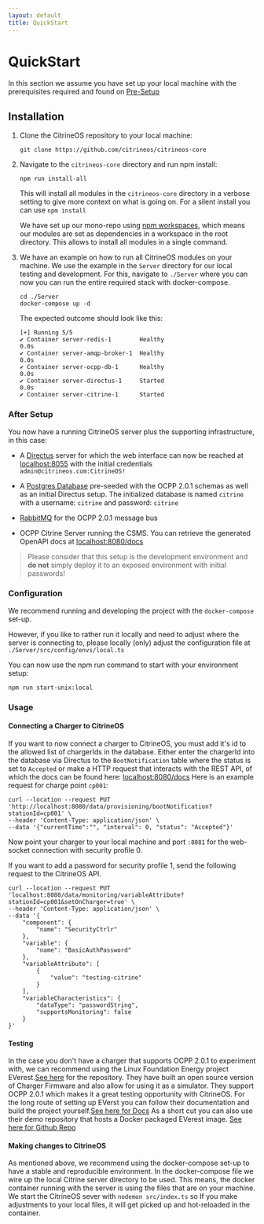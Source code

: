 ```yaml
---
layout: default
title: QuickStart
---
```


# QuickStart

In this section we assume you have set up your local machine with the prerequisites required and found
on [Pre-Setup](/pre-setup.html)

## Installation

1. Clone the CitrineOS repository to your local machine:

    ```shell
    git clone https://github.com/citrineos/citrineos-core
    ```

1. Navigate to the `citrineos-core` directory and run npm install:

    ```shell
    npm run install-all
    ```

    This will install all modules in the `citrineos-core` directory in a verbose setting to give more context on what is going on.
    For a silent install you can use `npm install`

    We have set up our mono-repo using [npm workspaces](https://docs.npmjs.com/cli/v10/using-npm/workspaces), which means our modules are set as dependencies in a workspace in the root directory.
    This allows to install all modules in a single command.


1. We have an example on how to run all CitrineOS modules on your machine. 
    We use the example in the `Server` directory for our local testing and development. 
    For this, navigate to `./Server` where you can now you can run the entire required stack with docker-compose.

    ```shell
    cd ./Server
    docker-compose up -d 
    ```

    The expected outcome should look like this:
    
    ```shell
    [+] Running 5/5
    ✔ Container server-redis-1        Healthy                                                                                                                                                                  0.0s
    ✔ Container server-amqp-broker-1  Healthy                                                                                                                                                                  0.0s
    ✔ Container server-ocpp-db-1      Healthy                                                                                                                                                                  0.0s
    ✔ Container server-directus-1     Started                                                                                                                                                                  0.0s
    ✔ Container server-citrine-1      Started
    ```

### After Setup

You now have a running CitrineOS server plus the supporting infrastructure, in this case:

- A [Directus](http://directus.io) server for which the web interface can now be reached
  at [localhost:8055](http://localhost:8055) with the initial credentials `admin@citrineos.com:CitrineOS!`

- A [Postgres Database](https://www.postgresql.org) pre-seeded with the OCPP 2.0.1 schemas as well as an initial
  Directus setup.
  The initialized database is named `citrine` with a username: `citrine` and password: `citrine`

- [RabbitMQ](http://rabbitmq.com) for the OCPP 2.0.1 message bus

- OCPP Citrine Server running the CSMS. You can retrieve the generated OpenAPI docs
  at [localhost:8080/docs](http://localhost:8080/docs)

> Please consider that this setup is the development environment and **do not** simply deploy it to an exposed
> environment with initial passwords!

### Configuration

We recommend running and developing the project with the `docker-compose` set-up.

However, if you like to rather run it locally and need to adjust where the server is connecting to, please locally (only)
adjust the configuration file at `./Server/src/config/envs/local.ts`

You can now use the npm run command to start with your environment setup:

```shell
npm run start-unix:local
```

### Usage

#### Connecting a Charger to CitrineOS

If you want to now connect a charger to CitrineOS, you must add it's id to the allowed list of chargerIds in the
database.
Either enter the chargerId into the database via Directus to the `BootNotification` table where the status is set
to `Accepted` or make a HTTP request that interacts with the REST API, of which the docs can be found
here: [localhost:8080/docs](http://localhost:8080/docs)
Here is an example request for charge point `cp001`:

```shell
curl --location --request PUT 'http://localhost:8080/data/provisioning/bootNotification?stationId=cp001' \
--header 'Content-Type: application/json' \
--data '{"currentTime":"", "interval": 0, "status": "Accepted"}'
```

Now point your charger to your local machine and port `:8081` for the web-socket connection with security profile 0.

If you want to add a password for security profile 1, send the following request to the CitrineOS API.

```shell
curl --location --request PUT 'localhost:8080/data/monitoring/variableAttribute?stationId=cp001&setOnCharger=true' \
--header 'Content-Type: application/json' \
--data '{
    "component": {
        "name": "SecurityCtrlr"
    },
    "variable": {
        "name": "BasicAuthPassword"
    },
    "variableAttribute": [
        {
            "value": "testing-citrine"
        }
    ],
    "variableCharacteristics": {
        "dataType": "passwordString",
        "supportsMonitoring": false
    }
}'
```

#### Testing

In the case you don't have a charger that supports OCPP 2.0.1 to experiment with, we can recommend using the Linux Foundation Energy project EVerest.[See here](https://github.com/EVerest) for the repository.
They have built an open source version of Charger Firmware and also allow for using it as a simulator.
They support OCPP 2.0.1 which makes it a great testing opportunity with CitrineOS.
For the long route of setting up EVerst you can follow their documentation and build the project yourself.[See here for Docs](https://everest.github.io/latest/general/03_quick_start_guide.html)
As a short cut you can also use their demo repository that hosts a Docker packaged EVerest image. [See here for Github Repo](https://github.com/EVerest/everest-demo)





#### Making changes to CitrineOS

As mentioned above, we recommend using the docker-compose set-up to have a stable and reproducible environment.
In the docker-compose file we wire up the local Citrine server directory to be used.
This means, the docker container running with the server is using the files that are on your machine.
We start the CitrineOS sever with `nodemon src/index.ts` so If you make adjustments to your local files, it will get picked up
and hot-reloaded in the container.

